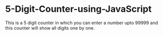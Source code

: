 # 5-Digit-Counter-using-JavaScript
This is a 5 digit counter in which you can enter a number upto 99999 and this counter will show all digits one by one.
